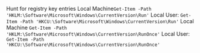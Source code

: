 Hunt for registry key entries
Local Machine`Get-Item -Path 'HKLM:\Software\Microsoft\Windows\CurrentVersion\Run'` 
Local User: `Get-Item -Path 'HKCU:\Software\Microsoft\Windows\CurrentVersion\Run'`
Local Machine `Get-Item -Path 'HKLM:\Software\Microsoft\Windows\CurrentVersion\RunOnce'`
Local User: `Get-Item -Path 'HKCU:\Software\Microsoft\Windows\CurrentVersion\RunOnce'`

